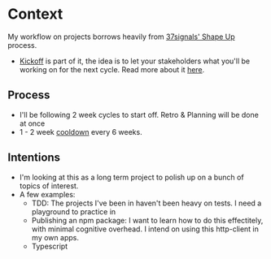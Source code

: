 # Context 

My workflow on projects borrows heavily from [37signals' Shape Up](https://basecamp.com/shapeup) process.
- [Kickoff](https://basecamp.com/shapeup/2.3-chapter-09#post-the-kick-off-message) is part of it, 
the idea is to let your stakeholders what you'll be working on for the next cycle.
Read more about it [here](https://rmakara.github.io/Shape-Up-How-to-do-a-Project-Kickoff).

## Process
- I'll be following 2 week cycles to start off. Retro & Planning will be done at once
- 1 - 2 week [cooldown](https://basecamp.com/shapeup/2.2-chapter-08#cool-down) every 6 weeks.

## Intentions
- I'm looking at this as a long term project to polish up on a bunch of topics of interest.
- A few examples:
  - TDD: The projects I've been in haven't been heavy on tests. I need a playground to practice in
  - Publishing an npm package: I want to learn how to do this effectitely, with minimal cognitive overhead. I intend on using this http-client in my own apps.
  - Typescript
